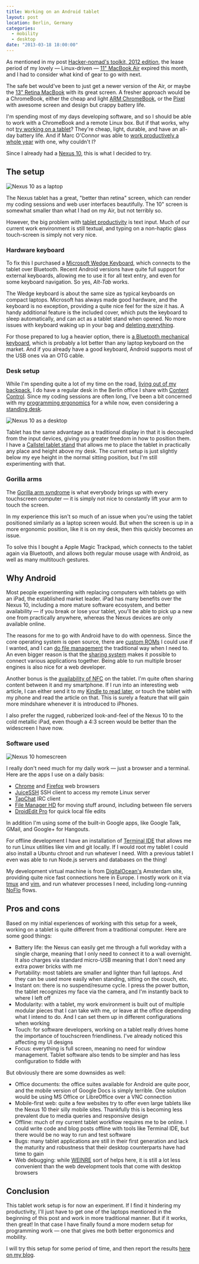 ```yaml
---
title: Working on an Android tablet
layout: post
location: Berlin, Germany
categories:
  - mobility
  - desktop
date: "2013-03-18 18:00:00"
---
```

As mentioned in my post [Hacker-nomad's toolkit, 2012 edition](http://bergie.iki.fi/blog/toolkit-2012/), the lease period of my lovely &mdash; Linux-driven &mdash; [11" MacBook Air](http://bergie.iki.fi/blog/11-macbook_air-the_best_computer_i-ve_ever_had/) expired this month, and I had to consider what kind of gear to go with next.

The safe bet would've been to just get a newer version of the Air, or maybe the [13" Retina MacBook](http://arstechnica.com/apple/2012/11/13-retina-macbook-pro-review-more-pixels-less-value/) with its great screen. A fresher approach would be a ChromeBook, either the cheap and light [ARM ChromeBook](http://arstechnica.com/gadgets/2012/11/review-samsungs-new-arm-chromebook-gets-by-without-intel-inside/), or the [Pixel](http://arstechnica.com/gadgets/2013/03/review-chromebook-pixel-is-too-expensive-and-too-good-for-chrome-os/) with awesome screen and design but crappy battery life.

I'm spending most of my days developing software, and so I should be able to work with a ChromeBook and a remote Linux box. But if that works, why not [try working on a tablet](http://yieldthought.com/post/12239282034/swapped-my-macbook-for-an-ipad)? They're cheap, light, durable, and have an all-day battery life. And if Marc O'Connor was able to [work productively a whole year](http://yieldthought.com/post/31857050698/ipad-linode-1-year-later) with one, why couldn't I?

Since I already had a [Nexus 10](http://arstechnica.com/gadgets/2012/11/nexus-10-tablet-is-a-solid-house-built-on-shifting-sands/), this is what I decided to try.

## The setup

![Nexus 10 as a laptop](/files/nexus10-mobile-small.jpg)

The Nexus tablet has a great, "better than retina" screen, which can render my coding sessions and web user interfaces beautifully. The 10" screen is somewhat smaller than what I had on my Air, but not terribly so.

However, the big problem with [tablet productivity](http://bergie.iki.fi/blog/tablet-productivity/) is text input. Much of our current work environment is still textual, and typing on a non-haptic glass touch-screen is simply not very nice.

### Hardware keyboard

To fix this I purchased a [Microsoft Wedge Keyboard](http://m.tomshardware.com/news/Wedge-bluetooth-keyboard-mouse-review,17633.html), which connects to the tablet over Bluetooth. Recent Android versions have quite full support for external keyboards, allowing me to use it for all text entry, and even for some keyboard navigation. So yes, *Alt-Tab* works.

The Wedge keyboard is about the same size as typical keyboards on compact laptops. Microsoft has always made good hardware, and the keyboard is no exception, providing a quite nice feel for the size it has. A handy additional feature is the included cover, which puts the keyboard to sleep automatically, and can act as a tablet stand when opened. No more issues with keyboard waking up in your bag and [deleting everything](http://andrewhy.de/two-months-with-ipad-as-my-computer/).

For those prepared to lug a heavier option, there is [a Bluetooth mechanical keyboard](http://matias.ca/laptoppro/mac/), which is probably a lot better than any laptop keyboard on the market. And if you already have a good keyboard, Android supports most of the USB ones via an OTG cable.

### Desk setup

While I'm spending quite a lot of my time on the road, [living out of my backpack](http://bergie.iki.fi/blog/all-you-need-is-good-backpack/), I do have a regular desk in the Berlin office I share with [Content Control](http://www.contentcontrol-berlin.de). Since my coding sessions are often long, I've been a bit concerned with my [programming ergonomics](http://www.codinghorror.com/blog/2007/08/computer-workstation-ergonomics.html) for a while now, even considering a [standing desk](http://blog.liangzan.net/blog/2012/09/29/my-standing-desk-experiment/).

![Nexus 10 as a desktop](/files/nexus10-desk-small.jpg)

Tablet has the same advantage as a traditional display in that it is decoupled from the input devices, giving you greater freedom in how to position them. I have a [Callstel tablet stand](http://youtu.be/Mmx1wh72hv0) that allows me to place the tablet in practically any place and height above my desk. The current setup is just slightly below my eye height in the normal sitting position, but I'm still experimenting with that.

### Gorilla arms

The [Gorilla arm syndrome](http://www.wired.com/gadgetlab/2010/10/gorilla-arm-multitouch/) is what everybody brings up with every touchscreen computer &mdash; it is simply not nice to constantly lift your arm to touch the screen.

In my experience this isn't so much of an issue when you're using the tablet positioned similarly as a laptop screen would. But when the screen is up in a more ergonomic position, like it is on my desk, then this quickly becomes an issue.

To solve this I bought a Apple Magic Trackpad, which connects to the tablet again via Bluetooth, and allows both regular mouse usage with Android, as well as many multitouch gestures.

## Why Android

Most people experimenting with replacing computers with tablets go with an iPad, the established market leader. iPad has many benefits over the Nexus 10, including a more mature software ecosystem, and better availability &mdash; if you break or lose your tablet, you'll be able to pick up a new one from practically anywhere, whereas the Nexus devices are only available online.

The reasons for me to go with Android have to do with openness. Since the core operating system is open source, there are [custom ROMs](http://www.cyanogenmod.org) I could use if I wanted, and I can [do file management](http://www.mondaynote.com/2013/02/24/ipad-and-file-systems-failure-of-empathy/) the traditional way when I need to. An even bigger reason is that the [sharing system](http://developer.android.com/training/sharing/send.html) makes it possible to connect various applications together. Being able to run multiple broser engines is also nice for a web developer.

Another bonus is the [availability of NFC](http://en.wikipedia.org/wiki/Android_Beam) on the tablet. I'm quite often sharing content between it and my smartphone. If I run into an interesting web article, I can either send it to my [Kindle to read later](http://david-smith.org/blog/2012/10/11/instapaper-on-the-kindle-paperwhite/), or touch the tablet with my phone and read the article on that. This is surely a feature that will gain more mindshare whenever it is introduced to iPhones.

I also prefer the rugged, rubberized look-and-feel of the Nexus 10 to the cold metallic iPad, even though a 4:3 screen would be better than the widescreen I have now.

### Software used

![Nexus 10 homescreen](/files/nexus10-homescreen-small.jpg)

I really don't need much for my daily work &mdash; just a browser and a terminal. Here are the apps I use on a daily basis:

* [Chrome](https://play.google.com/store/apps/details?id=com.android.chrome) and [Firefox](https://play.google.com/store/apps/details?id=org.mozilla.firefox) web browsers
* [JuiceSSH](https://play.google.com/store/apps/details?id=com.sonelli.juicessh) SSH client to access my remote Linux server
* [TapChat](https://play.google.com/store/apps/details?id=com.tapchatapp.android) IRC client
* [File Manager HD](https://play.google.com/store/apps/details?id=com.rhmsoft.fm.hd) for moving stuff around, including between file servers
* [DroidEdit Pro](https://play.google.com/store/apps/details?id=com.aor.droidedit.pro) for quick local file edits

In addition I'm using some of the built-in Google apps, like Google Talk, GMail, and Google+ for Hangouts.

For offline development I have an installation of [Terminal IDE](https://play.google.com/store/apps/details?id=com.spartacusrex.spartacuside) that allows me to run Linux utilities like vim and git locally. If I would root my tablet I could also install a Ubuntu chroot and run whatever I need. With a previous tablet I even was able to run Node.js servers and databases on the thing!

My development virtual machine is from [DigitalOcean's](https://www.digitalocean.com/) Amsterdam site, providing quite nice fast connections here in Europe. I mostly work on it via [tmux](http://tmux.sourceforge.net) and [vim](http://www.vim.org), and run whatever processes I need, including long-running [NoFlo](http://noflojs.org) flows.

## Pros and cons

Based on my initial experiences of working with this setup for a week, working on a tablet is quite different from a traditional computer. Here are some good things:

* Battery life: the Nexus can easily get me through a full workday with a single charge, meaning that I only need to connect it to a wall overnight. It also charges via standard micro-USB meaning that I don't need any extra power bricks with me
* Portability: most tablets are smaller and lighter than full laptops. And they can be used more easily when standing, sitting on the couch, etc.
* Instant on: there is no suspend/resume cycle. I press the power button, the tablet recognizes my face via the camera, and I'm instantly back to where I left off
* Modularity: with a tablet, my work environment is built out of multiple modular pieces that I can take with me, or leave at the office depending what I intend to do. And I can set them up in different configurations when working
* Touch: for software developers, working on a tablet really drives home the importance of touchscreen friendliness. I've already noticed this affecting my UI designs
* Focus: everything is full screen, meaning no need for window management. Tablet software also tends to be simpler and has less configuration to fiddle with

But obviously there are some downsides as well:

* Office documents: the office suites available for Android are quite poor, and the mobile version of Google Docs is simply terrible. One solution would be using MS Office or LibreOffice over a VNC connection
* Mobile-first web: quite a few websites try to offer even large tablets like the Nexus 10 their silly mobile sites. Thankfully this is becoming less prevalent due to media queries and responsive design
* Offline: much of my current tablet workflow requires me to be online. I could write code and blog posts offline with tools like Terminal IDE, but there would be no way to run and test software
* Bugs: many tablet applications are still in their first generation and lack the maturity and robustness that their desktop counterparts have had time to gain
* Web debugging: while [WEINRE](http://debug.phonegap.com) sort of helps here, it is still a lot less convenient than the web development tools that come with desktop browsers

## Conclusion

This tablet work setup is for now an experiment. If I find it hindering my productivity, I'll just have to get one of the laptops mentioned in the beginning of this post and work in more traditional manner. But if it works, then great! In that case I have finally found a more modern setup for programming work &mdash; one that gives me both better ergonomics and mobility.

I will try this setup for some period of time, and then report the results [here on my blog](http://bergie.iki.fi).
